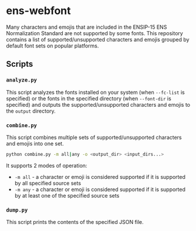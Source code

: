 # ens-webfont

Many characters and emojis that are included in the ENSIP-15 ENS Normalization Standard are not supported by some fonts.
This repository contains a list of supported/unsupported characters and emojis grouped by default font sets on popular platforms.

## Scripts

### `analyze.py`

This script analyzes the fonts installed on your system (when `--fc-list` is specified) or the fonts in the specified directory (when `--font-dir` is specified) and outputs the supported/unsupported characters and emojis to the `output` directory.

### `combine.py`

This script combines multiple sets of supported/unsupported characters and emojis into one set.

```bash
python combine.py -m all|any -o <output_dir> <input_dirs...>
```

It supports 2 modes of operation:

* `-m all` - a character or emoji is considered supported if it is supported by all specified source sets
* `-m any` - a character or emoji is considered supported if it is supported by at least one of the specified source sets

### `dump.py`

This script prints the contents of the specified JSON file.
